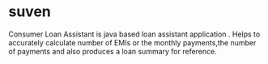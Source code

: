 # suven
Consumer Loan Assistant is java based loan assistant application . Helps to accurately calculate number of EMIs or the monthly payments,the number of payments and also produces a loan summary for reference.
